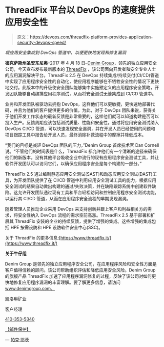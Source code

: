 # ThreadFix 平台以 DevOps 的速度提供应用安全性

> 原文：<https://devops.com/threadfix-platform-provides-application-security-devops-speed/>

*将应用安全集成到 DevOps 管道中，以便更快地发现和修复漏洞*

**德克萨斯州圣安东尼奥**–2017 年 4 月 18 日–[Denim Group](http://www.denimgroup.com/)，领先的独立应用安全公司，今天宣布发布最新版本的 [ThreadFix](http://denimgroup.com/resources-threadfix/) ，该公司面向开发者和安全专业人士的应用漏洞解决平台。ThreadFix 2.5 在 DevOps 持续集成/持续交付(CI/CD)管道中实现了应用程序安全性的自动化，使应用程序能够在不牺牲安全性的情况下更快地交付。此版本中的升级使安全团队能够集中实施预定义的应用程序安全策略，开发团队能够自动编排应用程序测试，从而将安全测试无缝集成到 CI/CD 管道中。

业务和开发团队被驱动去拥抱 DevOps，这样他们可以更敏捷，更快速地部署代码，并且为他们的客户提供更多的价值。为此，对于 DevOps 团队来说，获得关于他们开发工作状态的最新反馈是非常重要的，这样他们就可以知道构建是否可以投入生产。反馈周期应该包括测试质量、性能和安全性。通过将应用安全测试纳入 DevOps CI/CD 管道，可以快速发现安全漏洞，并在开发人员已经使用的问题和项目跟踪工具中报告给开发人员，最终消除补救流程中的摩擦并降低成本。

“我们的目标是减轻 DevOps 团队的压力，”Denim Group 首席技术官 Dan Cornell 说。“不管他们的时间表是什么，ThreadFix 都允许他们有一个清晰的途径来确保他们的新版本。没有其他平台吸收企业中流行的现有应用程序安全测试工具，并让软件开发团队可以访问它们，以确保应用程序安全是每个构建的一部分。”

ThreadFix 2.5 通过编制静态应用安全测试(SAST)和动态应用安全测试(DAST)工具，为开发团队提供了在 CI/CD 管道中利用应用安全测试工具的能力，根据应用安全测试的结果自动做出构建的通过/失败决策，并在缺陷跟踪系统中创建软件缺陷。这允许开发团队通过现有工具和平台轻松访问和控制应用程序安全测试功能，以运行其 CI/CD 管道，从而在应用程序安全流程的早期发现漏洞。

随着管理人员推动企业采用 DevOps 来支持创新并跟上客户和利益相关方的需求，将安全性纳入 DevOps 流程的需求空前高涨。ThreadFix 2.5 基于部署和扩展其 ThreadFix 安装的企业的持续反馈，提供了增强的集成。这些增强的集成包括 HPE 按需设防和 HPE 设防软件安全中心(SSC)。

关于 ThreadFix 的更多信息:[https://www.threadfix.it/](https://www.threadfix.it/)

**关于牛仔组**

Denim Group 是领先的独立应用程序安全公司，在应用程序风险和安全性方面是客户值得信赖的顾问。该公司帮助组织评估和降低应用安全风险。Denim Group 的旗舰产品 ThreadFix 加速了应用程序漏洞修复的过程，反映了该公司对如何更快地修复应用程序漏洞的丰富理解。要了解更多信息，请访问 www.denimgroup.com。

凯洛琳矿业

客户经理

[410-353-5340](tel:(410)%20353-5340)

[【邮件保护】](/cdn-cgi/l/email-protection#452624372a292c2b2005222a2924302b262d3120262d6b262a28)

— [帕克·耶茨](https://devops.com/author/parkerdevops-com/)